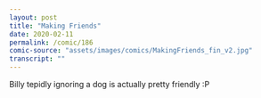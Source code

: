 ```yaml
---
layout: post
title: "Making Friends"
date: 2020-02-11
permalink: /comic/186
comic-source: "assets/images/comics/MakingFriends_fin_v2.jpg"
transcript: ""
---
```


Billy tepidly ignoring a dog is actually pretty friendly :P
